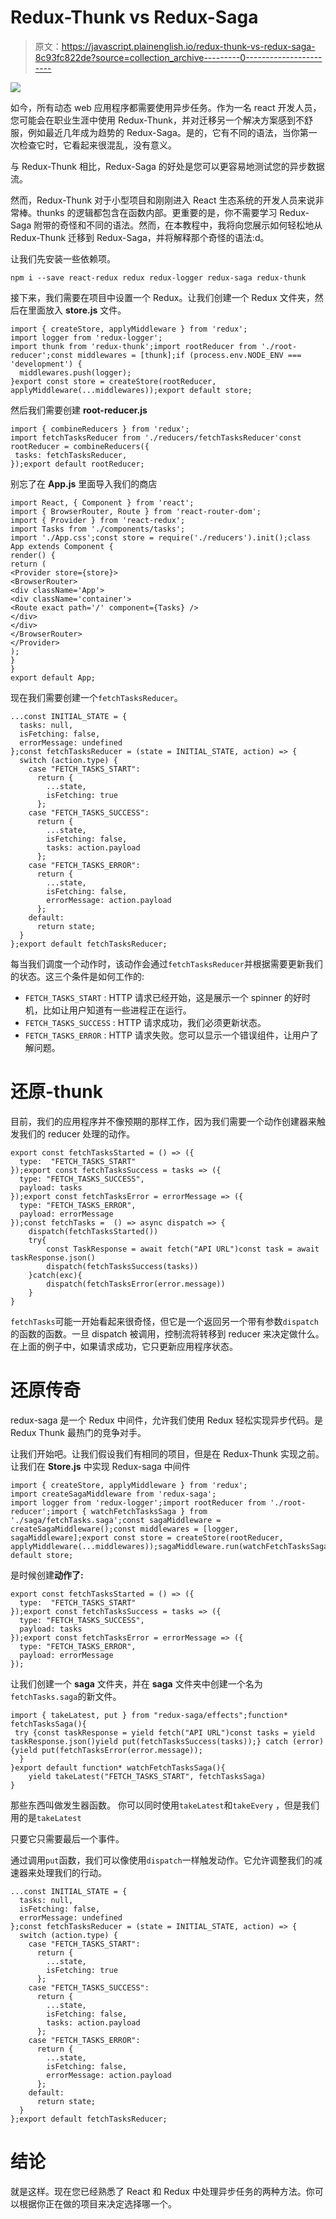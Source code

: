 # Redux-Thunk vs Redux-Saga

> 原文：<https://javascript.plainenglish.io/redux-thunk-vs-redux-saga-8c93fc822de?source=collection_archive---------0----------------------->

![](img/382a0f9d3a799096d65b71056258dae6.png)

如今，所有动态 web 应用程序都需要使用异步任务。作为一名 react 开发人员，您可能会在职业生涯中使用 Redux-Thunk，并对迁移另一个解决方案感到不舒服，例如最近几年成为趋势的 Redux-Saga。是的，它有不同的语法，当你第一次检查它时，它看起来很混乱，没有意义。

与 Redux-Thunk 相比，Redux-Saga 的好处是您可以更容易地测试您的异步数据流。

然而，Redux-Thunk 对于小型项目和刚刚进入 React 生态系统的开发人员来说非常棒。thunks 的逻辑都包含在函数内部。更重要的是，你不需要学习 Redux-Saga 附带的奇怪和不同的语法。然而，在本教程中，我将向您展示如何轻松地从 Redux-Thunk 迁移到 Redux-Saga，并将解释那个奇怪的语法:d。

让我们先安装一些依赖项。

```
npm i --save react-redux redux redux-logger redux-saga redux-thunk
```

接下来，我们需要在项目中设置一个 Redux。让我们创建一个 Redux 文件夹，然后在里面放入 **store.js** 文件。

```
import { createStore, applyMiddleware } from 'redux';
import logger from 'redux-logger';
import thunk from 'redux-thunk';import rootReducer from './root-reducer';const middlewares = [thunk];if (process.env.NODE_ENV === 'development') {
  middlewares.push(logger);
}export const store = createStore(rootReducer, applyMiddleware(...middlewares));export default store;
```

然后我们需要创建 **root-reducer.js**

```
import { combineReducers } from 'redux';
import fetchTasksReducer from './reducers/fetchTasksReducer'const rootReducer = combineReducers({
 tasks: fetchTasksReducer,
});export default rootReducer;
```

别忘了在 **App.js** 里面导入我们的商店

```
import React, { Component } from 'react';
import { BrowserRouter, Route } from 'react-router-dom';
import { Provider } from 'react-redux';
import Tasks from './components/tasks';
import './App.css';const store = require('./reducers').init();class App extends Component {
render() {
return (
<Provider store={store}>
<BrowserRouter>
<div className='App'>
<div className='container'>
<Route exact path='/' component={Tasks} />
</div>
</div>
</BrowserRouter>
</Provider>
);
}
}
export default App;
```

现在我们需要创建一个`fetchTasksReducer`。

```
...const INITIAL_STATE = {
  tasks: null,
  isFetching: false,
  errorMessage: undefined
};const fetchTasksReducer = (state = INITIAL_STATE, action) => {
  switch (action.type) {
    case "FETCH_TASKS_START":
      return {
        ...state,
        isFetching: true
      };
    case "FETCH_TASKS_SUCCESS":
      return {
        ...state,
        isFetching: false,
        tasks: action.payload
      };
    case "FETCH_TASKS_ERROR":
      return {
        ...state,
        isFetching: false,
        errorMessage: action.payload
      };
    default:
      return state;
  }
};export default fetchTasksReducer;
```

每当我们调度一个动作时，该动作会通过`fetchTasksReducer`并根据需要更新我们的状态。这三个条件是如何工作的:

*   `FETCH_TASKS_START` : HTTP 请求已经开始，这是展示一个 spinner 的好时机，比如让用户知道有一些进程正在运行。
*   `FETCH_TASKS_SUCCESS` : HTTP 请求成功，我们必须更新状态。
*   `FETCH_TASKS_ERROR` : HTTP 请求失败。您可以显示一个错误组件，让用户了解问题。

# 还原-thunk

目前，我们的应用程序并不像预期的那样工作，因为我们需要一个动作创建器来触发我们的 reducer 处理的动作。

```
export const fetchTasksStarted = () => ({
  type:  "FETCH_TASKS_START"
});export const fetchTasksSuccess = tasks => ({
  type: "FETCH_TASKS_SUCCESS",
  payload: tasks
});export const fetchTasksError = errorMessage => ({
  type: "FETCH_TASKS_ERROR",
  payload: errorMessage
});const fetchTasks =  () => async dispatch => {
    dispatch(fetchTasksStarted())
    try{
        const TaskResponse = await fetch("API URL")const task = await taskResponse.json()
        dispatch(fetchTasksSuccess(tasks))
    }catch(exc){
        dispatch(fetchTasksError(error.message))
    }
}
```

`fetchTasks`可能一开始看起来很奇怪，但它是一个返回另一个带有参数`dispatch`的函数的函数。一旦 dispatch 被调用，控制流将转移到 reducer 来决定做什么。在上面的例子中，如果请求成功，它只更新应用程序状态。

# 还原传奇

redux-saga 是一个 Redux 中间件，允许我们使用 Redux 轻松实现异步代码。是 Redux Thunk 最热门的竞争对手。

让我们开始吧。让我们假设我们有相同的项目，但是在 Redux-Thunk 实现之前。让我们在 **Store.js** 中实现 Redux-saga 中间件

```
import { createStore, applyMiddleware } from 'redux';
import createSagaMiddleware from 'redux-saga';
import logger from 'redux-logger';import rootReducer from './root-reducer';import { watchFetchTasksSaga } from './saga/fetchTasks.saga';const sagaMiddleware = createSagaMiddleware();const middlewares = [logger, sagaMiddleware];export const store = createStore(rootReducer, applyMiddleware(...middlewares));sagaMiddleware.run(watchFetchTasksSaga);export default store;
```

是时候创建**动作了:**

```
export const fetchTasksStarted = () => ({
  type:  "FETCH_TASKS_START"
});export const fetchTasksSuccess = tasks => ({
  type: "FETCH_TASKS_SUCCESS",
  payload: tasks
});export const fetchTasksError = errorMessage => ({
  type: "FETCH_TASKS_ERROR",
  payload: errorMessage
});
```

让我们创建一个 **saga** 文件夹，并在 **saga** 文件夹中创建一个名为`fetchTasks.saga`的新文件。

```
import { takeLatest, put } from "redux-saga/effects";function* fetchTasksSaga(){
 try {const taskResponse = yield fetch("API URL")const tasks = yield taskResponse.json()yield put(fetchTasksSuccess(tasks));} catch (error) {yield put(fetchTasksError(error.message));
  }
}export default function* watchFetchTasksSaga(){
    yield takeLatest("FETCH_TASKS_START", fetchTasksSaga)
}
```

那些东西叫做发生器函数。
你可以同时使用`takeLatest`和`takeEvery` ，但是我们用的是`takeLatest`

只要它只需要最后一个事件。

通过调用`put`函数，我们可以像使用`dispatch`一样触发动作。它允许调整我们的减速器来处理我们的行动。

```
...const INITIAL_STATE = {
  tasks: null,
  isFetching: false,
  errorMessage: undefined
};const fetchTasksReducer = (state = INITIAL_STATE, action) => {
  switch (action.type) {
    case "FETCH_TASKS_START":
      return {
        ...state,
        isFetching: true
      };
    case "FETCH_TASKS_SUCCESS":
      return {
        ...state,
        isFetching: false,
        tasks: action.payload
      };
    case "FETCH_TASKS_ERROR":
      return {
        ...state,
        isFetching: false,
        errorMessage: action.payload
      };
    default:
      return state;
  }
};export default fetchTasksReducer;
```

# 结论

就是这样。现在您已经熟悉了 React 和 Redux 中处理异步任务的两种方法。你可以根据你正在做的项目来决定选择哪一个。